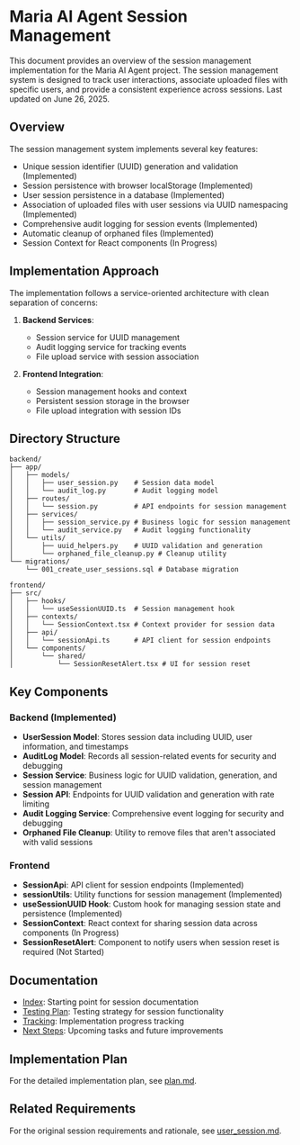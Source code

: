 # Maria AI Agent Session Management

This document provides an overview of the session management implementation for the Maria AI Agent project. The session management system is designed to track user interactions, associate uploaded files with specific users, and provide a consistent experience across sessions. Last updated on June 26, 2025.

## Overview

The session management system implements several key features:

- Unique session identifier (UUID) generation and validation (Implemented)
- Session persistence with browser localStorage (Implemented)
- User session persistence in a database (Implemented)
- Association of uploaded files with user sessions via UUID namespacing (Implemented)
- Comprehensive audit logging for session events (Implemented)
- Automatic cleanup of orphaned files (Implemented)
- Session Context for React components (In Progress)

## Implementation Approach

The implementation follows a service-oriented architecture with clean separation of concerns:

1. **Backend Services**:
   - Session service for UUID management
   - Audit logging service for tracking events
   - File upload service with session association

2. **Frontend Integration**:
   - Session management hooks and context
   - Persistent session storage in the browser
   - File upload integration with session IDs

## Directory Structure

```
backend/
├── app/
│   ├── models/
│   │   ├── user_session.py    # Session data model
│   │   └── audit_log.py       # Audit logging model
│   ├── routes/
│   │   └── session.py         # API endpoints for session management
│   ├── services/
│   │   ├── session_service.py # Business logic for session management
│   │   └── audit_service.py   # Audit logging functionality
│   └── utils/
│       ├── uuid_helpers.py    # UUID validation and generation
│       └── orphaned_file_cleanup.py # Cleanup utility
└── migrations/
    └── 001_create_user_sessions.sql # Database migration

frontend/
├── src/
│   ├── hooks/
│   │   └── useSessionUUID.ts  # Session management hook
│   ├── contexts/
│   │   └── SessionContext.tsx # Context provider for session data
│   ├── api/
│   │   └── sessionApi.ts      # API client for session endpoints
│   └── components/
│       └── shared/
│           └── SessionResetAlert.tsx # UI for session reset
```

## Key Components

### Backend (Implemented)

- **UserSession Model**: Stores session data including UUID, user information, and timestamps
- **AuditLog Model**: Records all session-related events for security and debugging
- **Session Service**: Business logic for UUID validation, generation, and session management
- **Session API**: Endpoints for UUID validation and generation with rate limiting
- **Audit Logging Service**: Comprehensive event logging for security and debugging
- **Orphaned File Cleanup**: Utility to remove files that aren't associated with valid sessions

### Frontend

- **SessionApi**: API client for session endpoints (Implemented)
- **sessionUtils**: Utility functions for session management (Implemented)
- **useSessionUUID Hook**: Custom hook for managing session state and persistence (Implemented)
- **SessionContext**: React context for sharing session data across components (In Progress)
- **SessionResetAlert**: Component to notify users when session reset is required (Not Started)

## Documentation

- [Index](index.md): Starting point for session documentation
- [Testing Plan](testing.md): Testing strategy for session functionality
- [Tracking](tracking.md): Implementation progress tracking
- [Next Steps](next-steps.md): Upcoming tasks and future improvements

## Implementation Plan

For the detailed implementation plan, see [plan.md](plan.md).

## Related Requirements

For the original session requirements and rationale, see [user_session.md](user_session.md).
